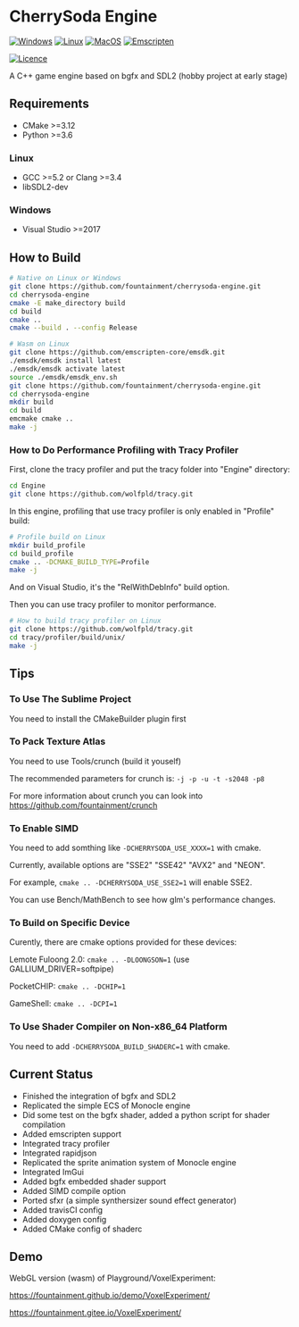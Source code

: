 # CherrySoda Engine

[![Windows](https://github.com/fountainment/cherrysoda-engine/actions/workflows/windows.yml/badge.svg)](https://github.com/fountainment/cherrysoda-engine/actions/workflows/windows.yml)
[![Linux](https://github.com/fountainment/cherrysoda-engine/actions/workflows/linux.yml/badge.svg)](https://github.com/fountainment/cherrysoda-engine/actions/workflows/linux.yml)
[![MacOS](https://github.com/fountainment/cherrysoda-engine/actions/workflows/macos.yml/badge.svg)](https://github.com/fountainment/cherrysoda-engine/actions/workflows/macos.yml)
[![Emscripten](https://github.com/fountainment/cherrysoda-engine/actions/workflows/emscripten.yml/badge.svg)](https://github.com/fountainment/cherrysoda-engine/actions/workflows/emscripten.yml)


[![Licence](https://img.shields.io/github/license/fountainment/cherrysoda-engine)](https://github.com/fountainment/cherrysoda-engine/blob/master/LICENSE)

A C++ game engine based on bgfx and SDL2 (hobby project at early stage)

## Requirements

- CMake >=3.12
- Python >=3.6

### Linux
- GCC >=5.2 or Clang >=3.4
- libSDL2-dev

### Windows
- Visual Studio >=2017

## How to Build

```sh
# Native on Linux or Windows
git clone https://github.com/fountainment/cherrysoda-engine.git
cd cherrysoda-engine
cmake -E make_directory build
cd build
cmake ..
cmake --build . --config Release
```

```sh
# Wasm on Linux
git clone https://github.com/emscripten-core/emsdk.git
./emsdk/emsdk install latest
./emsdk/emsdk activate latest
source ./emsdk/emsdk_env.sh
git clone https://github.com/fountainment/cherrysoda-engine.git
cd cherrysoda-engine
mkdir build
cd build
emcmake cmake ..
make -j
```

### How to Do Performance Profiling with Tracy Profiler

First, clone the tracy profiler and put the tracy folder into "Engine" directory:

```sh
cd Engine
git clone https://github.com/wolfpld/tracy.git
```

In this engine, profiling that use tracy profiler is only enabled in "Profile" build:

```sh
# Profile build on Linux
mkdir build_profile
cd build_profile
cmake .. -DCMAKE_BUILD_TYPE=Profile
make -j
```

And on Visual Studio, it's the "RelWithDebInfo" build option.

Then you can use tracy profiler to monitor performance.

```sh
# How to build tracy profiler on Linux
git clone https://github.com/wolfpld/tracy.git
cd tracy/profiler/build/unix/
make -j
```

## Tips

### To Use The Sublime Project

You need to install the CMakeBuilder plugin first

### To Pack Texture Atlas

You need to use Tools/crunch (build it youself)

The recommended parameters for crunch is: ```-j -p -u -t -s2048 -p8```

For more information about crunch you can look into https://github.com/fountainment/crunch

### To Enable SIMD

You need to add somthing like ```-DCHERRYSODA_USE_XXXX=1``` with cmake.

Currently, available options are "SSE2" "SSE42" "AVX2" and "NEON".

For example, ```cmake .. -DCHERRYSODA_USE_SSE2=1``` will enable SSE2.

You can use Bench/MathBench to see how glm's performance changes.

### To Build on Specific Device

Curently, there are cmake options provided for these devices:

Lemote Fuloong 2.0: ```cmake .. -DLOONGSON=1``` (use GALLIUM_DRIVER=softpipe)

PocketCHIP: ```cmake .. -DCHIP=1```

GameShell: ```cmake .. -DCPI=1```

### To Use Shader Compiler on Non-x86_64 Platform

You need to add ```-DCHERRYSODA_BUILD_SHADERC=1``` with cmake.

## Current Status

- Finished the integration of bgfx and SDL2
- Replicated the simple ECS of Monocle engine
- Did some test on the bgfx shader, added a python script for shader compilation
- Added emscripten support
- Integrated tracy profiler
- Integrated rapidjson
- Replicated the sprite animation system of Monocle engine
- Integrated ImGui
- Added bgfx embedded shader support
- Added SIMD compile option
- Ported sfxr (a simple synthersizer sound effect generator)
- Added travisCI config
- Added doxygen config
- Added CMake config of shaderc


## Demo

WebGL version (wasm) of Playground/VoxelExperiment:

https://fountainment.github.io/demo/VoxelExperiment/

https://fountainment.gitee.io/VoxelExperiment/
